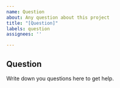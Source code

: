 ```yaml
---
name: Question
about: Any question about this project
title: "[Question]"
labels: question
assignees: ''

---
```


## Question

Write down you questions here to get help.
